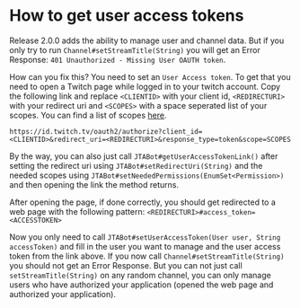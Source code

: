 # How to get user access tokens
Release 2.0.0 adds the ability to manage user and channel data. But if you only try to run `Channel#setStreamTitle(String)` you will get an Error Response: `401 Unauthorized - Missing User OAUTH token`.

How can you fix this? You need to set an `User Access token`. To get that you need to open a Twitch page while logged in to your twitch account. Copy the following link and replace `<CLIENTID>` with your client id, `<REDIRECTURI>` with your redirect uri and `<SCOPES>` with a space seperated list of your scopes. You can find a list of scopes [here](https://dev.twitch.tv/docs/authentication/#scopes).

`https://id.twitch.tv/oauth2/authorize?client_id=<CLIENTID>&redirect_uri=<REDIRECTURI>&response_type=token&scope=SCOPES`

By the way, you can also just call `JTABot#getUserAccessTokenLink()` after setting the redirect uri using `JTABot#setRedirectUri(String)` and the needed scopes using `JTABot#setNeededPermissions(EnumSet<Permission>)` and then opening the link the method returns.

After opening the page, if done correctly, you should get redirected to a web page with the following pattern:
`<REDIRECTURI>#access_token=<ACCESSTOKEN>`

Now you only need to call `JTABot#setUserAccessToken(User user, String accessToken)` and fill in the user you want to manage and the user access token from the link above. If you now call `Channel#setStreamTitle(String)` you should not get an Error Response. But you can not just call `setStreamTitle(String)` on any random channel, you can only manage users who have authorized your application (opened the web page and authorized your application).
